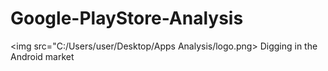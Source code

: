 # Google-PlayStore-Analysis

<img src="C:/Users/user/Desktop/Apps Analysis/logo.png>
Digging in the Android market
